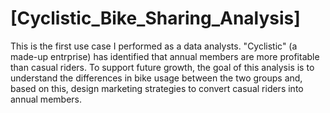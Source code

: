 # [Cyclistic_Bike_Sharing_Analysis]
This is the first use case I performed as a data analysts.
"Cyclistic" (a made-up entrprise) has identified that annual members are more profitable than casual riders. 
To support future growth, the goal of this analysis is to understand the differences in bike usage between the two groups and, based on this, design marketing strategies to convert casual riders into annual members.
